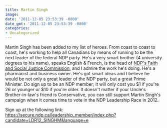 ```yaml
---
title: Martin Singh
image: 
date: '2011-12-05 23:53:39 -0800'
date_gmt: '2011-12-05 23:53:39 -0800'
categories:
- Uncategorized
---
```

<p>Martin Singh has been added to my list of heroes. From coast to coast to coast, he's working to help all Canadians by means of running to be the next leader of the federal NDP party. He's a very smart brother (4 university degrees to his name), speaks English &amp; French, is the head of <a href="http://www.ndp-faith-justice-foi-npd.ca/" target="_blank">NDP's Faith and Social Justice Commission</a>, and I admire the work he's doing. He's a pharmacist and business owner. He's got smart ideas and I believe he would be not only a great leader of the NDP party, but a great Prime Minister. Do sign up to be an NDP member; it will only cost you $1 if you're 26 or younger or $10 if you're older. It doesn't matter if your Uncle's Brother-in-law's friend is Conservative, you can still support Martin Singh's campaign when it comes time to vote in the NDP Leadership Race in 2012.</p>
<p>Sign up at the following link:<br /><a href="https://secure.ndp.ca/leadership_member/index.php?candidate=LDR12_SINGHM&amp;language=e" target="_blank">https://secure.ndp.ca/leadership_member/index.php?candidate=LDR12_SINGHM&amp;language=e</a></p>
